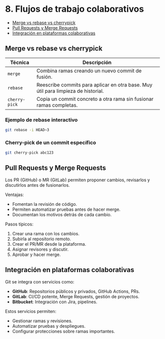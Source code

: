 # 8. Flujos de trabajo colaborativos

- [Merge vs rebase vs cherrypick](#merge-vs-rebase-vs-cherrypick)
- [Pull Requests y Merge Requests](#pull-requests-y-merge-requests)
- [Integración en plataformas colaborativas](#integración-en-plataformas-colaborativas)

## Merge vs rebase vs cherrypick

| Técnica       | Descripción |
|---------------|-------------|
| `merge`       | Combina ramas creando un nuevo commit de fusión. |
| `rebase`      | Reescribe commits para aplicar en otra base. Muy útil para limpieza de historial. |
| `cherry-pick` | Copia un commit concreto a otra rama sin fusionar ramas completas. |

### Ejemplo de rebase interactivo

```bash
git rebase -i HEAD~3
```

### Cherry-pick de un commit específico

```bash
git cherry-pick abc123
```

## Pull Requests y Merge Requests

Los PR (GitHub) o MR (GitLab) permiten proponer cambios, revisarlos y discutirlos antes de fusionarlos.

Ventajas:
- Fomentan la revisión de código.
- Permiten automatizar pruebas antes de hacer merge.
- Documentan los motivos detrás de cada cambio.

Pasos típicos:
1. Crear una rama con los cambios.
2. Subirla al repositorio remoto.
3. Crear el PR/MR desde la plataforma.
4. Asignar revisores y discutir.
5. Aprobar y hacer merge.

## Integración en plataformas colaborativas

Git se integra con servicios como:

- **GitHub**: Repositorios públicos y privados, GitHub Actions, PRs.
- **GitLab**: CI/CD potente, Merge Requests, gestión de proyectos.
- **Bitbucket**: Integración con Jira, pipelines.

Estos servicios permiten:

- Gestionar ramas y revisiones.
- Automatizar pruebas y despliegues.
- Configurar protecciones sobre ramas importantes.
